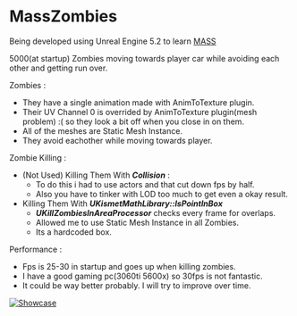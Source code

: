 # MassZombies

Being developed using Unreal Engine 5.2 to learn [MASS](https://docs.unrealengine.com/5.2/en-US/overview-of-mass-entity-in-unreal-engine/)

5000(at startup) Zombies moving towards player car while avoiding each other and getting run over.

Zombies : 
- They have a single animation made with AnimToTexture plugin.
- Their UV Channel 0 is overrided by AnimToTexture plugin(mesh problem) :( so they look a bit off when you close in on them.
- All of the meshes are Static Mesh Instance.
- They avoid eachother while moving towards player.

Zombie Killing :
- (Not Used) Killing Them With ***Collision*** :
  - To do this i had to use actors and that cut down fps by half.
  - Also you have to tinker with LOD too much to get even a okay result.
- Killing Them With ***UKismetMathLibrary::IsPointInBox***
    - ***UKillZombiesInAreaProcessor*** checks every frame for overlaps. 
    - Allowed me to use Static Mesh Instance in all Zombies.
    - Its a hardcoded box.

Performance :
- Fps is 25-30 in startup and goes up when killing zombies.
- I have a good gaming pc(3060ti 5600x) so 30fps is not fantastic.
- It could be way better probably. I will try to improve over time.

[![Showcase](https://img.youtube.com/vi/O0V02DX2SNE/0.jpg)](https://www.youtube.com/watch?v=O0V02DX2SNE)

